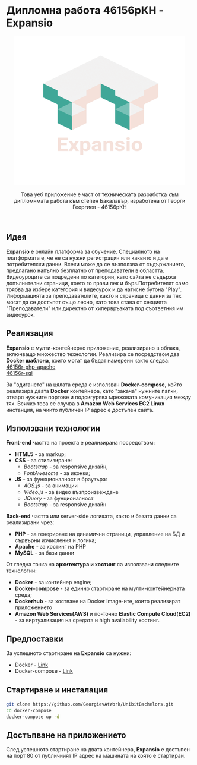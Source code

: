 # Дипломна работа 46156рКН - Expansio
<p align="center">
  <img width="460" height="400" src="https://github.com/GeorgievAtWork/UnibitBachelors/blob/main/src/assets/images/logo.png">
</p>
<p align="center">Това уеб приложение е част от техническата разработка към дипломнмата работа към степен Бакалавър, изработена от Георги Георгиев - 46156рКН</p><br>

## Идея
**Expansio** е онлайн платформа за обучение. Специалното на платформата е, че не са нужни регистрация или каквито и да е потребителски данни. Всеки може да се възползва от съдържанието, предлагано напълно безплатно от преподаватели в областта. Видеоуроците са подредени по категории, като сайта не съдържа допълнителни страници, което го прави лек и бърз.Потребителят само трябва да избере категория и видеоурок и да натисне бутона "Play". Информацията за преподавателите, както и страница с данни за тях могат да се достъпят също лесно, като това става от секцията "Преподаватели" или директно от хипервръзката под съответния им видеоурок. 


## Реализация
**Expansio** е мулти-контейнерно приложение, реализирано в облака, включващо множество технологии. Реализира се посредством два **Docker шаблона**, които могат да бъдат намерени както следва:<br>
[46156r-php-apache](https://hub.docker.com/r/ge0rg1ev/46156r-php-apache) <br>
[46156r-sql](https://hub.docker.com/r/ge0rg1ev/46156r-sql) <br>

За "вдигането" на цялата среда е използван **Docker-compose**, който реализира двата **Docker** контейнера, като "закача" нужните папки, отваря нужните портове и подсигурява мрежовата комуникация между тях. Всичко това се случва в **Amazon Web Services EC2 Linux** инстанция, на чиито публичен IP адрес е достъпен сайта.

## Използвани технологии
**Front-end** частта на проекта е реализирана посредством:
- **HTML5** - за markup;
- **CSS** - за стилизиране:
  - *Bootstrap* - за responsive дизайн,
  - *FontAwesome* - за иконки;
- **JS** - за функционалност в браузъра:
  - *AOS.js* - за анимации
  - *Video.js* - за видео възпроизвеждане
  - *JQuery* - за фунционалност
  - *Bootstrap* - за responsive дизайн

**Back-end** частта или server-side логиката, както и базата данни са реализирани чрез:
- **PHP** - за генериране на динамични страници, управление на БД и сървърни изчисления и логика;
- **Apache** - за хостинг на PHP
- **MySQL** - за бази данни
       
От гледна точка на **архитектура и хостинг** са използвани следните технологии:
- **Docker** - за контейнер engine;
- **Docker-compose** - за единно стартиране на мулти-контейнерната среда;
- **Dockerhub** - за хостване на Docker Image-ите, които реализират приложението
- **Amazon Web Services(AWS)** и по-точно **Elastic Compute Cloud(EC2)** - за виртуализация на средата и high availability хостинг.

## Предпоставки
За успешното стартиране на **Expansio** са нужни:
- Docker - [Link](https://docs.docker.com/get-docker/)
- Docker-compose - [Link](https://docs.docker.com/compose/install/)

## Стартиране и инсталация
```bash
git clone https://github.com/GeorgievAtWork/UnibitBachelors.git
cd docker-compose
docker-compose up -d
```

## Достъпване на приложението
След успешното стартиране на двата контейнера, **Expansio** е достъпен на порт 80 от публичният IP адрес на машината на която е стартиран. 


